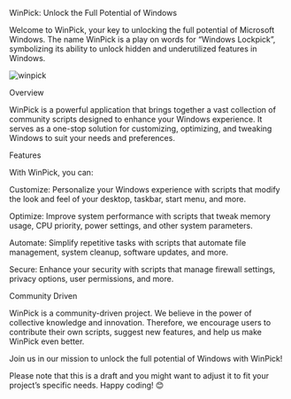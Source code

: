 WinPick: Unlock the Full Potential of Windows

Welcome to WinPick, your key to unlocking the full potential of Microsoft Windows. The name WinPick is a play on words for “Windows Lockpick”, symbolizing its ability to unlock hidden and underutilized features in Windows.

![winpick](https://github.com/itsmikethetech/WinPick/assets/25166211/208e288c-e338-4880-9e15-00512f8784c0)

Overview

WinPick is a powerful application that brings together a vast collection of community scripts designed to enhance your Windows experience. It serves as a one-stop solution for customizing, optimizing, and tweaking Windows to suit your needs and preferences.

Features

With WinPick, you can:

Customize: Personalize your Windows experience with scripts that modify the look and feel of your desktop, taskbar, start menu, and more.

Optimize: Improve system performance with scripts that tweak memory usage, CPU priority, power settings, and other system parameters.

Automate: Simplify repetitive tasks with scripts that automate file management, system cleanup, software updates, and more.

Secure: Enhance your security with scripts that manage firewall settings, privacy options, user permissions, and more.

Community Driven

WinPick is a community-driven project. We believe in the power of collective knowledge and innovation. Therefore, we encourage users to contribute their own scripts, suggest new features, and help us make WinPick even better.

Join us in our mission to unlock the full potential of Windows with WinPick!

Please note that this is a draft and you might want to adjust it to fit your project’s specific needs. Happy coding! 😊
